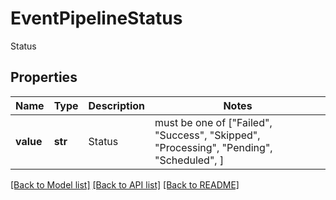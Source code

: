 # EventPipelineStatus

Status

## Properties
Name | Type | Description | Notes
------------ | ------------- | ------------- | -------------
**value** | **str** | Status |  must be one of ["Failed", "Success", "Skipped", "Processing", "Pending", "Scheduled", ]

[[Back to Model list]](../README.md#documentation-for-models) [[Back to API list]](../README.md#documentation-for-api-endpoints) [[Back to README]](../README.md)


